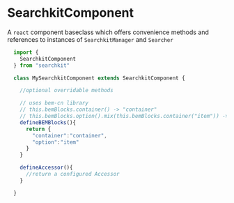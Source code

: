 # SearchkitComponent
A `react` component baseclass which offers convenience methods and references to instances of `SearchkitManager` and `Searcher`

```jsx
  import {
    SearchkitComponent
  } from "searchkit"

  class MySearchkitComponent extends SearchkitComponent {

    //optional overridable methods

    // uses bem-cn library
    // this.bemBlocks.container() -> "container"
    // this.bemBlocks.option().mix(this.bemBlocks.container("item")) -> "option container__item"
    defineBEMBlocks(){
      return {
        "container":"container",
        "option":"item"
      }
    }

    defineAccessor(){
      //return a configured Accessor
    }

  }
```
